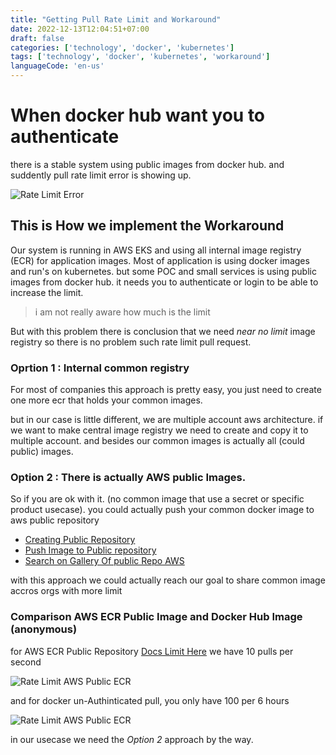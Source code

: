 ```yaml
---
title: "Getting Pull Rate Limit and Workaround"
date: 2022-12-13T12:04:51+07:00
draft: false
categories: ['technology', 'docker', 'kubernetes']
tags: ['technology', 'docker', 'kubernetes', 'workaround']
languageCode: 'en-us'
---
```


# When docker hub want you to authenticate

there is a stable system using public images from docker hub. and suddently pull rate limit error is showing up.

![Rate Limit Error](/img/getting-pull-rate-limit-3.png)

## This is How we implement the Workaround

Our system is running in AWS EKS and using all internal image registry (ECR) for application images. Most of application is using docker images and run's on kubernetes.
but some POC and small services is using public images from docker hub. it needs you to authenticate or login to be able to increase the limit.

> i am not really aware how much is the limit

But with this problem there is conclusion that we need *near no limit* image registry so there is no problem such rate limit pull request.

### Oprtion 1 : Internal common registry

For most of companies this approach is pretty easy, you just need to create one more ecr that holds your common images.

but in our case is little different, we are multiple account aws architecture. if we want to make central image registry we need to create and copy it to multiple account. and besides our common images is actually all (could public) images.

### Option 2 : There is actually AWS public Images.

So if you are ok with it. (no common image that use a secret or specific product usecase). you could actually push your common docker image to aws public repository 

- [Creating Public Repository](https://docs.aws.amazon.com/AmazonECR/latest/public/public-repository-create.html)
- [Push Image to Public repository](https://docs.aws.amazon.com/AmazonECR/latest/public/docker-push-ecr-image.html)
- [Search on Gallery Of public Repo AWS](https://gallery.ecr.aws/)

with this approach we could actually reach our goal to share common image accros orgs with more limit

### Comparison AWS ECR Public Image and Docker Hub Image (anonymous)

for AWS ECR Public Repository [Docs Limit Here](https://docs.aws.amazon.com/AmazonECR/latest/public/public-service-quotas.html) we have 10 pulls per second

![Rate Limit AWS Public ECR](/img/getting-pull-rate-limit-1.png)

and for docker un-Authinticated pull, you only have 100 per 6 hours

![Rate Limit AWS Public ECR](/img/getting-pull-rate-limit-2.png)

in our usecase we need the *Option 2* approach by the way.
